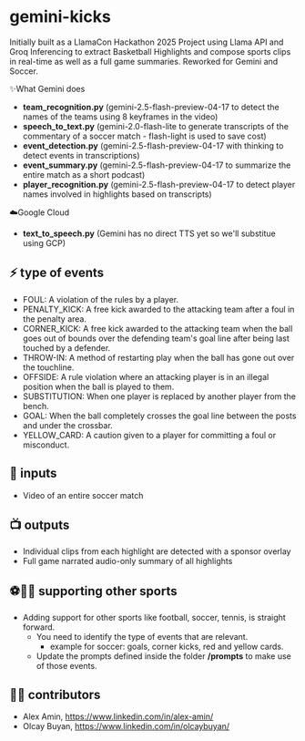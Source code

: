 # gemini-kicks
Initially built as a LlamaCon Hackathon 2025 Project using Llama API and Groq Inferencing to extract Basketball Highlights and compose sports clips in real-time as well as a full game summaries.
Reworked for Gemini and Soccer.


✨What Gemini does
- **team_recognition.py** (gemini-2.5-flash-preview-04-17 to detect the names of the teams using 8 keyframes in the video)
- **speech_to_text.py** (gemini-2.0-flash-lite to generate transcripts of the commentary of a soccer match - flash-light is used to save cost)
- **event_detection.py** (gemini-2.5-flash-preview-04-17 with thinking to detect events in transcriptions)
- **event_summary.py** (gemini-2.5-flash-preview-04-17 to summarize the entire match as a short podcast)
- **player_recognition.py** (gemini-2.5-flash-preview-04-17 to detect player names involved in highlights based on transcripts)

☁️Google Cloud
- **text_to_speech.py** (Gemini has no direct TTS yet so we'll substitue using GCP)

## ⚡ type of events
- FOUL: A violation of the rules by a player.
- PENALTY_KICK: A free kick awarded to the attacking team after a foul in the penalty area.
- CORNER_KICK: A free kick awarded to the attacking team when the ball goes out of bounds over the defending team's goal line after being last touched by a defender.
- THROW-IN: A method of restarting play when the ball has gone out over the touchline.
- OFFSIDE: A rule violation where an attacking player is in an illegal position when the ball is played to them.
- SUBSTITUTION: When one player is replaced by another player from the bench.
- GOAL: When the ball completely crosses the goal line between the posts and under the crossbar.
- YELLOW_CARD: A caution given to a player for committing a foul or misconduct.

## 📄 inputs
- Video of an entire soccer match

## 📺 outputs
- Individual clips from each highlight are detected with a sponsor overlay
- Full game narrated audio-only summary of all highlights

## ⚽🏈🎾 supporting other sports
- Adding support for other sports like football, soccer, tennis, is straight forward.
  - You need to identify the type of events that are relevant.
    - example for soccer: goals, corner kicks, red and yellow cards.
  - Update the prompts defined inside the folder **/prompts** to make use of those events. 

## 🧑‍💻 contributors
- Alex Amin, https://www.linkedin.com/in/alex-amin/
- Olcay Buyan, https://www.linkedin.com/in/olcaybuyan/